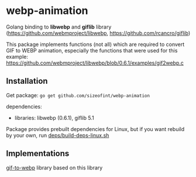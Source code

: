 
# webp-animation

Golang binding to **libwebp** and **giflib** library (https://github.com/webmproject/libwebp, https://github.com/rcancro/giflib)

This package implements functions (not all) which are required to convert GIF to WEBP animation, especially the functions that were used for this example: https://github.com/webmproject/libwebp/blob/0.6.1/examples/gif2webp.c

  
  

## Installation

Get package: ```go get github.com/sizeofint/webp-animation```

  

dependencies:

- libraries: libwebp (0.6.1), giflib 5.1


Package provides prebuilt dependencies for Linux, but if you want rebuild by your own, run [deps/build-deps-linux.sh](deps/build-deps-linux.sh)  
  


## Implementations

[gif-to-webp](https://github.com/sizeofint/gif-to-webp  "Golang convert GIF to WEBP") library based on this library